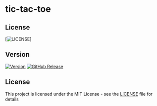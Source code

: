 # tic-tac-toe
<p align="center">
  
## License
[![LICENSE](https://img.shields.io/github/license/pradyumnamahajan52/tic-tac-toe?style=for-the-badge)]


## Version
[![Version](https://badge.fury.io/gh/tterb%2FHyde.svg)](https://badge.fury.io/gh/tterb%2FHyde)
[![GitHub Release](https://img.shields.io/github/release/tterb/PlayMusic.svg?style=flat)]()  


</p>

## License

This project is licensed under the MIT License - see the [LICENSE](LICENSE) file for details
